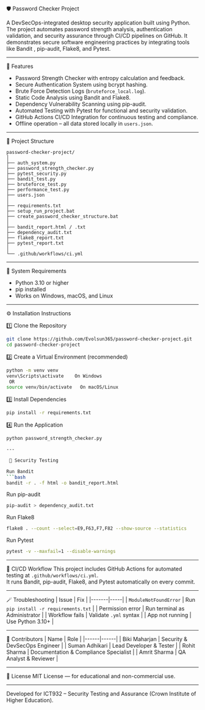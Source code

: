  🛡️ Password Checker Project

A DevSecOps-integrated desktop security application built using Python. The project automates password strength analysis, authentication validation, and security assurance through CI/CD pipelines on GitHub. It demonstrates secure software engineering practices by integrating tools like Bandit  ,   pip-audit, Flake8, and Pytest.

---

 🚀 Features
- Password Strength Checker with entropy calculation and feedback.
- Secure Authentication System using bcrypt hashing.
- Brute Force Detection Logs (`bruteforce_local.log`).
- Static Code Analysis using Bandit and Flake8.
- Dependency Vulnerability Scanning using pip-audit.
- Automated Testing with Pytest for functional and security validation.
- GitHub Actions CI/CD Integration for continuous testing and compliance.
- Offline operation – all data stored locally in `users.json`.

---

 📂 Project Structure
```
password-checker-project/
│
├── auth_system.py
├── password_strength_checker.py
├── pytest_security.py
├── bandit_test.py
├── bruteforce_test.py
├── performance_test.py
├── users.json
│
├── requirements.txt
├── setup_run_project.bat
├── create_password_checker_structure.bat
│
├── bandit_report.html / .txt
├── dependency_audit.txt
├── flake8_report.txt
├── pytest_report.txt
│
└── .github/workflows/ci.yml
```

---

 🧩 System Requirements
- Python 3.10 or higher
- pip installed
- Works on Windows, macOS, and Linux

---

 ⚙️ Installation Instructions

 1️⃣ Clone the Repository
```bash
git clone https://github.com/Evolsun365/password-checker-project.git
cd password-checker-project
```

 2️⃣ Create a Virtual Environment (recommended)
```bash
python -m venv venv
venv\Scripts\activate    On Windows
 OR
source venv/bin/activate   On macOS/Linux
```

 3️⃣ Install Dependencies
```bash
pip install -r requirements.txt
```

 4️⃣ Run the Application
```bash
python password_strength_checker.py

---

 🧪 Security Testing

Run Bandit
```bash
bandit -r . -f html -o bandit_report.html
```
Run pip-audit
```bash
pip-audit > dependency_audit.txt
```
Run Flake8
```bash
flake8 . --count --select=E9,F63,F7,F82 --show-source --statistics
```
Run Pytest
```bash
pytest -v --maxfail=1 --disable-warnings
```

---

 🔄 CI/CD Workflow
This project includes GitHub Actions for automated testing at `.github/workflows/ci.yml`.  
It runs Bandit, pip-audit, Flake8, and Pytest automatically on every commit.

---

 🪄 Troubleshooting
| Issue | Fix |
|-------|-----|
| `ModuleNotFoundError` | Run `pip install -r requirements.txt` |
| Permission error | Run terminal as Administrator |
| Workflow fails | Validate `.yml` syntax |
| App not running | Use Python 3.10+ |

---

 👥 Contributors
| Name | Role |
|------|------|
| Biki Maharjan | Security & DevSecOps Engineer |
| Suman Adhikari | Lead Developer & Tester |
| Rohit Sharma | Documentation & Compliance Specialist |
| Amrit Sharma | QA Analyst & Reviewer |

---

 📜 License
MIT License — for educational and non-commercial use.

---

Developed for ICT932 – Security Testing and Assurance (Crown Institute of Higher Education).
